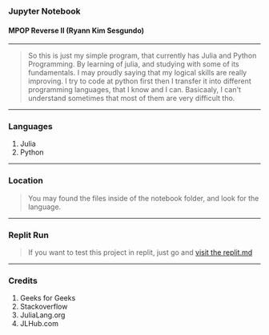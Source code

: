 ### Jupyter Notebook
#### MPOP Reverse II (Ryann Kim Sesgundo)

---
> So this is just my simple program, that currently has Julia and Python Programming. By learning of julia, and studying with some of its fundamentals. I may proudly saying that my logical skills are really improving. I try to code at python first then I transfer it into different programming languages, that I know and I can. Basicaaly, I can't understand sometimes that most of them are very difficult tho.

---
### Languages
1. Julia
2. Python
---
### Location
> You may found the files inside of the notebook folder, and look for the language.
---
### Replit Run
> If you want to test this project in replit, just go and [visit the replit.md](Replit.md)
---
### Credits
1. Geeks for Geeks
2. Stackoverflow
3. JuliaLang.org
4. JLHub.com